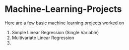 # Machine-Learning-Projects
Here are a few basic machine learning projects worked on
1. Simple Linear Regression (Single Variable)
2. Multivariate Linear Regression
3. 
